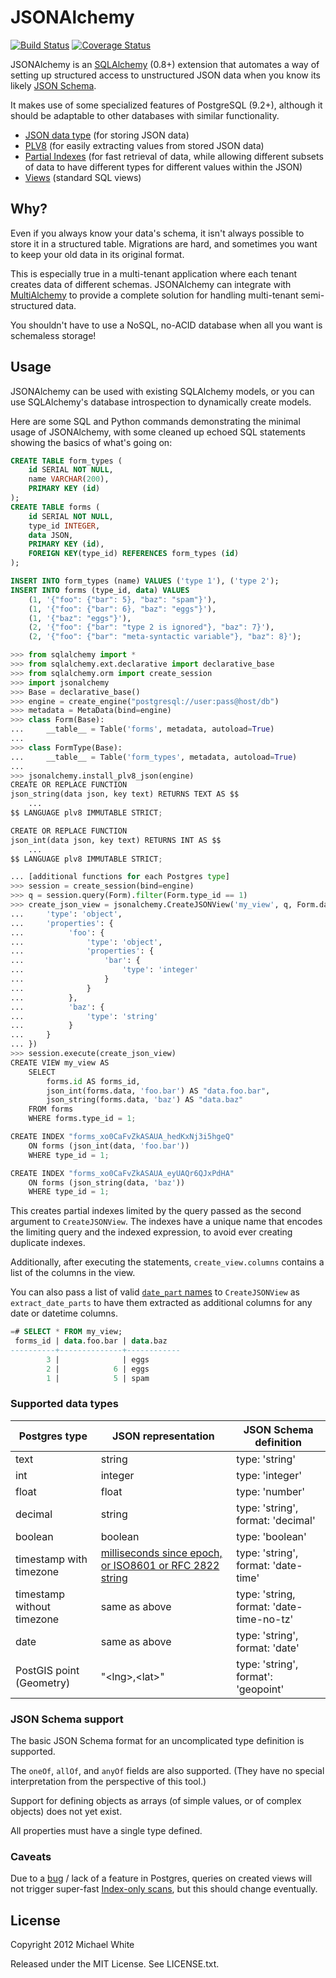 JSONAlchemy
==

[![Build Status](https://travis-ci.org/mwhite/JSONAlchemy.png?branch=master)](https://travis-ci.org/mwhite/JSONAlchemy)
[![Coverage Status](https://coveralls.io/repos/mwhite/JSONAlchemy/badge.png?branch=master)](https://coveralls.io/r/mwhite/JSONAlchemy?branch=master)

JSONAlchemy is an [SQLAlchemy](http://www.sqlalchemy.org) (0.8+) extension that
automates a way of setting up structured access to unstructured JSON data when
you know its likely [JSON Schema](http://json-schema.org/).

It makes use of some specialized features of PostgreSQL (9.2+), although it should be
adaptable to other databases with similar functionality.

* [JSON data type][0] (for storing JSON data)
* [PLV8][1] (for easily extracting values from stored JSON data)
* [Partial Indexes][2] (for fast retrieval of data, while allowing different
  subsets of data to have different types for different values within the JSON)
* [Views][3] (standard SQL views)

 [0]: http://www.postgresql.org/docs/9.3/static/datatype-json.html
 [1]: http://code.google.com/p/plv8js/wiki/PLV8
 [2]: http://www.postgresql.org/docs/9.3/static/indexes-partial.html
 [3]: http://www.postgresql.org/docs/9.3/static/sql-createview.html

Why?
--

Even if you always know your data's schema, it isn't always possible to store it
in a structured table.  Migrations are hard, and sometimes you want to keep your
old data in its original format.

This is especially true in a multi-tenant application where each tenant creates
data of different schemas.  JSONAlchemy can integrate with
[MultiAlchemy](http://github.com/mwhite/MultiAlchemy) to provide a complete
solution for handling multi-tenant semi-structured data.

You shouldn't have to use a NoSQL, no-ACID database when all you want is
schemaless storage!

Usage
--

JSONAlchemy can be used with existing SQLAlchemy models, or you can use
SQLAlchemy's database introspection to dynamically create models.

Here are some SQL and Python commands demonstrating the minimal usage of
JSONAlchemy, with some cleaned up echoed SQL statements showing the basics of
what's going on:


```sql
CREATE TABLE form_types (
	id SERIAL NOT NULL, 
	name VARCHAR(200), 
	PRIMARY KEY (id)
);
CREATE TABLE forms (
	id SERIAL NOT NULL, 
	type_id INTEGER, 
	data JSON, 
	PRIMARY KEY (id), 
	FOREIGN KEY(type_id) REFERENCES form_types (id)
);

INSERT INTO form_types (name) VALUES ('type 1'), ('type 2');
INSERT INTO forms (type_id, data) VALUES
    (1, '{"foo": {"bar": 5}, "baz": "spam"}'),
    (1, '{"foo": {"bar": 6}, "baz": "eggs"}'),
    (1, '{"baz": "eggs"}'),
    (2, '{"foo": {"bar": "type 2 is ignored"}, "baz": 7}'),
    (2, '{"foo": {"bar": "meta-syntactic variable"}, "baz": 8}');
```

```python
>>> from sqlalchemy import *
>>> from sqlalchemy.ext.declarative import declarative_base
>>> from sqlalchemy.orm import create_session
>>> import jsonalchemy
>>> Base = declarative_base()
>>> engine = create_engine("postgresql://user:pass@host/db")
>>> metadata = MetaData(bind=engine)
>>> class Form(Base):
...     __table__ = Table('forms', metadata, autoload=True)
...
>>> class FormType(Base):
...     __table__ = Table('form_types', metadata, autoload=True)
...
>>> jsonalchemy.install_plv8_json(engine)
CREATE OR REPLACE FUNCTION
json_string(data json, key text) RETURNS TEXT AS $$
    ...
$$ LANGUAGE plv8 IMMUTABLE STRICT;

CREATE OR REPLACE FUNCTION
json_int(data json, key text) RETURNS INT AS $$
    ...
$$ LANGUAGE plv8 IMMUTABLE STRICT;

... [additional functions for each Postgres type]
>>> session = create_session(bind=engine)
>>> q = session.query(Form).filter(Form.type_id == 1)
>>> create_json_view = jsonalchemy.CreateJSONView('my_view', q, Form.data, {
...     'type': 'object',
...     'properties': {
...          'foo': {
...              'type': 'object',
...              'properties': {
...                  'bar': {
...                      'type': 'integer'
...                  }
...              }
...          },
...          'baz': {
...              'type': 'string'
...          }
...     }
... })
>>> session.execute(create_json_view)
CREATE VIEW my_view AS 
    SELECT 
        forms.id AS forms_id, 
        json_int(forms.data, 'foo.bar') AS "data.foo.bar", 
        json_string(forms.data, 'baz') AS "data.baz"
    FROM forms 
    WHERE forms.type_id = 1;

CREATE INDEX "forms_xo0CaFvZkASAUA_hedKxNj3i5hgeQ" 
    ON forms (json_int(data, 'foo.bar')) 
    WHERE type_id = 1;

CREATE INDEX "forms_xo0CaFvZkASAUA_eyUAQr6QJxPdHA"
    ON forms (json_string(data, 'baz'))
    WHERE type_id = 1;
```

This creates partial indexes limited by the query passed as the second argument
to `CreateJSONView`. The indexes have a unique name that encodes the limiting
query and the indexed expression, to avoid ever creating duplicate indexes.

Additionally, after executing the statements, `create_view.columns` contains a
list of the columns in the view.

You can also pass a list of valid [`date_part`
names](http://www.postgresql.org/docs/9.3/static/functions-datetime.html#FUNCTIONS-DATETIME-EXTRACT)
to `CreateJSONView` as `extract_date_parts` to have them extracted as additional
columns for any date or datetime columns.

```sql
=# SELECT * FROM my_view;
 forms_id | data.foo.bar | data.baz 
----------+--------------+------------
        3 |              | eggs
        2 |            6 | eggs
        1 |            5 | spam
```

### Supported data types

Postgres type | JSON representation | JSON Schema definition
--- | --- | ---
text | string | type: 'string'
int | integer | type: 'integer'
float | float | type: 'number'
decimal | string | type: 'string', format: 'decimal'
boolean | boolean |  type: 'boolean'
timestamp with timezone | [milliseconds since epoch, or ISO8601 or RFC 2822 string][datetime] | type: 'string', format: 'date-time'
timestamp without timezone | same as above | type: 'string, format: 'date-time-no-tz'
date | same as above | type: 'string', format: 'date'
PostGIS point (Geometry) | "\<lng\>,\<lat\>" | type: 'string', format': 'geopoint'

 [datetime]: https://developer.mozilla.org/en-US/docs/Web/JavaScript/Reference/Global_Objects/Date

### JSON Schema support

The basic JSON Schema format for an uncomplicated type definition is supported.

The `oneOf`, `allOf`, and `anyOf` fields are also supported. (They have no
special interpretation from the perspective of this tool.)

Support for defining objects as arrays (of simple values, or of complex objects)
does not yet exist.

All properties must have a single type defined.

### Caveats

Due to a [bug](http://postgresql.1045698.n5.nabble.com/No-Index-Only-Scan-on-Partial-Index-td5773024.html) / lack of a feature in Postgres, queries on created views will not
trigger super-fast [Index-only
scans](https://wiki.postgresql.org/wiki/Index-only_scans), but this should
change eventually.

License
--

Copyright 2012 Michael White

Released under the MIT License. See LICENSE.txt.
